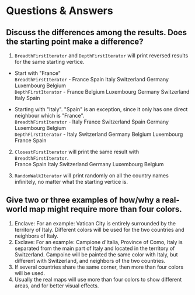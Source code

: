 # Questions & Answers

## Discuss the differences among the results. Does the starting point make a difference?
1. `BreadthFirstIterator` and `DepthFirstIterator` will print reversed results for the same starting vertice.

- Start with "France" <br>
`BreadthFirstIterator` - France
Spain
Italy
Switzerland
Germany
Luxembourg
Belgium <br>
`DepthFirstIterator` - France
Belgium
Luxembourg
Germany
Switzerland
Italy
Spain <br>

- Starting with "Italy". "Spain" is an exception, since it only has one direct neighbour which is "France".  <br>
`BreadthFirstIterator` - Italy
France
Switzerland
Spain
Germany
Luxembourg
Belgium <br>
`DepthFirstIterator` - Italy
Switzerland
Germany
Belgium
Luxembourg
France
Spain

2. `ClosestFirstIterator` will print the same result with `BreadthFirstIterator`.<br>
France
Spain
Italy
Switzerland
Germany
Luxembourg
Belgium

3. `RandomWalkIterator` will print randomly on all the country names infinitely, no matter what the starting vertice is.

## Give two or three examples of how/why a real-world map might require more than four colors.
1. Enclave: For an example: Vatican City is entirely surrounded by the territory of Italy. Different colors will be used for the two countries and neighbors of Italy.
2. Exclave: For an example: Campione d'Italia, Province of Como, Italy is separated from the main part of Italy and located in the territory of Switzerland. Campoine will be painted the same color with Italy, but different with Switzerland, and neighbors of the two countries.
3. If several countries share the same corner, then more than four colors will be used.
4. Usually the real maps will use more than four colors to show different areas, and for better visual effects.